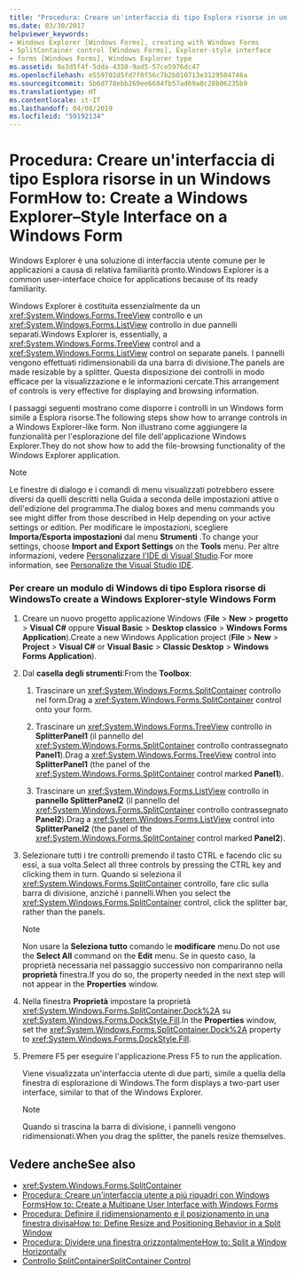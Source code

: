 ```yaml
---
title: "Procedura: Creare un'interfaccia di tipo Esplora risorse in un Windows Form"
ms.date: 03/30/2017
helpviewer_keywords:
- Windows Explorer [Windows Forms], creating with Windows Forms
- SplitContainer control [Windows Forms], Explorer-style interface
- forms [Windows Forms], Windows Explorer type
ms.assetid: 9a3d5f4f-5dda-4350-9ad5-57ce5976dc47
ms.openlocfilehash: e559702d5fd7f0f56c7b2b010713e3129504746a
ms.sourcegitcommit: 5b6d778ebb269ee6684fb57ad69a8c28b06235b9
ms.translationtype: HT
ms.contentlocale: it-IT
ms.lasthandoff: 04/08/2019
ms.locfileid: "59192134"
---
```

# <a name="how-to-create-a-windows-explorerstyle-interface-on-a-windows-form"></a><span data-ttu-id="d4db3-102">Procedura: Creare un'interfaccia di tipo Esplora risorse in un Windows Form</span><span class="sxs-lookup"><span data-stu-id="d4db3-102">How to: Create a Windows Explorer–Style Interface on a Windows Form</span></span>
<span data-ttu-id="d4db3-103">Windows Explorer è una soluzione di interfaccia utente comune per le applicazioni a causa di relativa familiarità pronto.</span><span class="sxs-lookup"><span data-stu-id="d4db3-103">Windows Explorer is a common user-interface choice for applications because of its ready familiarity.</span></span>  
  
 <span data-ttu-id="d4db3-104">Windows Explorer è costituita essenzialmente da un <xref:System.Windows.Forms.TreeView> controllo e un <xref:System.Windows.Forms.ListView> controllo in due pannelli separati.</span><span class="sxs-lookup"><span data-stu-id="d4db3-104">Windows Explorer is, essentially, a <xref:System.Windows.Forms.TreeView> control and a <xref:System.Windows.Forms.ListView> control on separate panels.</span></span> <span data-ttu-id="d4db3-105">I pannelli vengono effettuati ridimensionabili da una barra di divisione.</span><span class="sxs-lookup"><span data-stu-id="d4db3-105">The panels are made resizable by a splitter.</span></span> <span data-ttu-id="d4db3-106">Questa disposizione dei controlli in modo efficace per la visualizzazione e le informazioni cercate.</span><span class="sxs-lookup"><span data-stu-id="d4db3-106">This arrangement of controls is very effective for displaying and browsing information.</span></span>  
  
 <span data-ttu-id="d4db3-107">I passaggi seguenti mostrano come disporre i controlli in un Windows form simile a Esplora risorse.</span><span class="sxs-lookup"><span data-stu-id="d4db3-107">The following steps show how to arrange controls in a Windows Explorer-like form.</span></span> <span data-ttu-id="d4db3-108">Non illustrano come aggiungere la funzionalità per l'esplorazione del file dell'applicazione Windows Explorer.</span><span class="sxs-lookup"><span data-stu-id="d4db3-108">They do not show how to add the file-browsing functionality of the Windows Explorer application.</span></span>  
  
> [!NOTE]
>  <span data-ttu-id="d4db3-109">Le finestre di dialogo e i comandi di menu visualizzati potrebbero essere diversi da quelli descritti nella Guida a seconda delle impostazioni attive o dell'edizione del programma.</span><span class="sxs-lookup"><span data-stu-id="d4db3-109">The dialog boxes and menu commands you see might differ from those described in Help depending on your active settings or edition.</span></span> <span data-ttu-id="d4db3-110">Per modificare le impostazioni, scegliere **Importa/Esporta impostazioni** dal menu **Strumenti** .</span><span class="sxs-lookup"><span data-stu-id="d4db3-110">To change your settings, choose **Import and Export Settings** on the **Tools** menu.</span></span> <span data-ttu-id="d4db3-111">Per altre informazioni, vedere [Personalizzare l'IDE di Visual Studio](/visualstudio/ide/personalizing-the-visual-studio-ide).</span><span class="sxs-lookup"><span data-stu-id="d4db3-111">For more information, see [Personalize the Visual Studio IDE](/visualstudio/ide/personalizing-the-visual-studio-ide).</span></span>  
  
### <a name="to-create-a-windows-explorer-style-windows-form"></a><span data-ttu-id="d4db3-112">Per creare un modulo di Windows di tipo Esplora risorse di Windows</span><span class="sxs-lookup"><span data-stu-id="d4db3-112">To create a Windows Explorer-style Windows Form</span></span>  
  
1.  <span data-ttu-id="d4db3-113">Creare un nuovo progetto applicazione Windows (**File** > **New** > **progetto** > **Visual C#** oppure **Visual Basic** > **Desktop classico** > **Windows Forms Application**).</span><span class="sxs-lookup"><span data-stu-id="d4db3-113">Create a new Windows Application project (**File** > **New** > **Project** > **Visual C#** or **Visual Basic** > **Classic Desktop** > **Windows Forms Application**).</span></span>  
  
2.  <span data-ttu-id="d4db3-114">Dal **casella degli strumenti**:</span><span class="sxs-lookup"><span data-stu-id="d4db3-114">From the **Toolbox**:</span></span>  
  
    1.  <span data-ttu-id="d4db3-115">Trascinare un <xref:System.Windows.Forms.SplitContainer> controllo nel form.</span><span class="sxs-lookup"><span data-stu-id="d4db3-115">Drag a <xref:System.Windows.Forms.SplitContainer> control onto your form.</span></span>  
  
    2.  <span data-ttu-id="d4db3-116">Trascinare un <xref:System.Windows.Forms.TreeView> controllo in **SplitterPanel1** (il pannello del <xref:System.Windows.Forms.SplitContainer> controllo contrassegnato **Panel1**).</span><span class="sxs-lookup"><span data-stu-id="d4db3-116">Drag a <xref:System.Windows.Forms.TreeView> control into **SplitterPanel1** (the panel of the <xref:System.Windows.Forms.SplitContainer> control marked **Panel1**).</span></span>  
  
    3.  <span data-ttu-id="d4db3-117">Trascinare un <xref:System.Windows.Forms.ListView> controllo in **pannello SplitterPanel2** (il pannello del <xref:System.Windows.Forms.SplitContainer> controllo contrassegnato **Panel2**).</span><span class="sxs-lookup"><span data-stu-id="d4db3-117">Drag a <xref:System.Windows.Forms.ListView> control into **SplitterPanel2** (the panel of the <xref:System.Windows.Forms.SplitContainer> control marked **Panel2**).</span></span>  
  
3.  <span data-ttu-id="d4db3-118">Selezionare tutti i tre controlli premendo il tasto CTRL e facendo clic su essi, a sua volta.</span><span class="sxs-lookup"><span data-stu-id="d4db3-118">Select all three controls by pressing the CTRL key and clicking them in turn.</span></span> <span data-ttu-id="d4db3-119">Quando si seleziona il <xref:System.Windows.Forms.SplitContainer> controllo, fare clic sulla barra di divisione, anziché i pannelli.</span><span class="sxs-lookup"><span data-stu-id="d4db3-119">When you select the <xref:System.Windows.Forms.SplitContainer> control, click the splitter bar, rather than the panels.</span></span>  
  
    > [!NOTE]
    >  <span data-ttu-id="d4db3-120">Non usare la **Seleziona tutto** comando le **modificare** menu.</span><span class="sxs-lookup"><span data-stu-id="d4db3-120">Do not use the **Select All** command on the **Edit** menu.</span></span> <span data-ttu-id="d4db3-121">Se in questo caso, la proprietà necessaria nel passaggio successivo non compariranno nella **proprietà** finestra.</span><span class="sxs-lookup"><span data-stu-id="d4db3-121">If you do so, the property needed in the next step will not appear in the **Properties** window.</span></span>  
  
4.  <span data-ttu-id="d4db3-122">Nella finestra **Proprietà** impostare la proprietà <xref:System.Windows.Forms.SplitContainer.Dock%2A> su <xref:System.Windows.Forms.DockStyle.Fill>.</span><span class="sxs-lookup"><span data-stu-id="d4db3-122">In the **Properties** window, set the <xref:System.Windows.Forms.SplitContainer.Dock%2A> property to <xref:System.Windows.Forms.DockStyle.Fill>.</span></span>  
  
5.  <span data-ttu-id="d4db3-123">Premere F5 per eseguire l'applicazione.</span><span class="sxs-lookup"><span data-stu-id="d4db3-123">Press F5 to run the application.</span></span>  
  
     <span data-ttu-id="d4db3-124">Viene visualizzata un'interfaccia utente di due parti, simile a quella della finestra di esplorazione di Windows.</span><span class="sxs-lookup"><span data-stu-id="d4db3-124">The form displays a two-part user interface, similar to that of the Windows Explorer.</span></span>  
  
    > [!NOTE]
    >  <span data-ttu-id="d4db3-125">Quando si trascina la barra di divisione, i pannelli vengono ridimensionati.</span><span class="sxs-lookup"><span data-stu-id="d4db3-125">When you drag the splitter, the panels resize themselves.</span></span>  
  
## <a name="see-also"></a><span data-ttu-id="d4db3-126">Vedere anche</span><span class="sxs-lookup"><span data-stu-id="d4db3-126">See also</span></span>

- <xref:System.Windows.Forms.SplitContainer>
- [<span data-ttu-id="d4db3-127">Procedura: Creare un'interfaccia utente a più riquadri con Windows Forms</span><span class="sxs-lookup"><span data-stu-id="d4db3-127">How to: Create a Multipane User Interface with Windows Forms</span></span>](how-to-create-a-multipane-user-interface-with-windows-forms.md)
- [<span data-ttu-id="d4db3-128">Procedura: Definire il ridimensionamento e il posizionamento in una finestra divisa</span><span class="sxs-lookup"><span data-stu-id="d4db3-128">How to: Define Resize and Positioning Behavior in a Split Window</span></span>](how-to-define-resize-and-positioning-behavior-in-a-split-window.md)
- [<span data-ttu-id="d4db3-129">Procedura: Dividere una finestra orizzontalmente</span><span class="sxs-lookup"><span data-stu-id="d4db3-129">How to: Split a Window Horizontally</span></span>](how-to-split-a-window-horizontally.md)
- [<span data-ttu-id="d4db3-130">Controllo SplitContainer</span><span class="sxs-lookup"><span data-stu-id="d4db3-130">SplitContainer Control</span></span>](splitcontainer-control-windows-forms.md)

